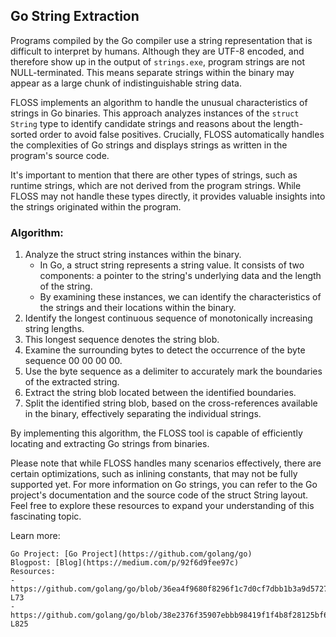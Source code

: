 ## Go String Extraction
Programs compiled by the Go compiler use a string representation that is difficult to interpret by humans. Although they are UTF-8 encoded, and therefore show up in the output of `strings.exe`, program strings are not NULL-terminated. This means separate strings within the binary may appear as a large chunk of indistinguishable string data.

FLOSS implements an algorithm to handle the unusual characteristics of strings in Go binaries. This approach analyzes instances of the `struct String` type to identify candidate strings and reasons about the length-sorted order to avoid false positives. Crucially, FLOSS automatically handles the complexities of Go strings and displays strings as written in the program's source code.

It's important to mention that there are other types of strings, such as runtime strings, which are not derived from the program strings. While FLOSS may not handle these types directly, it provides valuable insights into the strings originated within the program.

### Algorithm:

1. Analyze the struct string instances within the binary.
    - In Go, a struct string represents a string value. It consists of two components: a pointer to the string's underlying data and the length of the string.
    - By examining these instances, we can identify the characteristics of the strings and their locations within the binary.
2. Identify the longest continuous sequence of monotonically increasing string lengths.
3. This longest sequence denotes the string blob.
4. Examine the surrounding bytes to detect the occurrence of the byte sequence 00 00 00 00.
5. Use the byte sequence as a delimiter to accurately mark the boundaries of the extracted string.
6. Extract the string blob located between the identified boundaries.
7. Split the identified string blob, based on the cross-references available in the binary, effectively separating the individual strings.

By implementing this algorithm, the FLOSS tool is capable of efficiently locating and extracting Go strings from binaries.

Please note that while FLOSS handles many scenarios effectively, there are certain optimizations, such as inlining constants, that may not be fully supported yet. 
For more information on Go strings, you can refer to the Go project's documentation and the source code of the struct String layout. Feel free to explore these resources to expand your understanding of this fascinating topic.

Learn more:

    Go Project: [Go Project](https://github.com/golang/go)
    Blogpost: [Blog](https://medium.com/p/92f6d9fee97c)
    Resources: 
    - https://github.com/golang/go/blob/36ea4f9680f8296f1c7d0cf7dbb1b3a9d572754a/src/builtin/builtin.go#L70-L73
    - https://github.com/golang/go/blob/38e2376f35907ebbb98419f1f4b8f28125bf6aaf/src/go/types/builtins.go#L824-L825